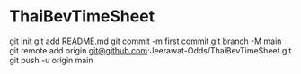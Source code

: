 # ThaiBevTimeSheet 

git init 
git add README.md 
git commit -m first commit 
git branch -M main 
git remote add origin git@github.com:Jeerawat-Odds/ThaiBevTimeSheet.git 
git push -u origin main
